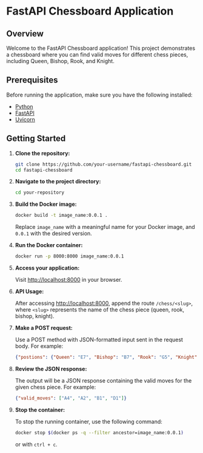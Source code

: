# FastAPI Chessboard Application

## Overview

Welcome to the FastAPI Chessboard application! This project demonstrates a chessboard where you can find valid moves for different chess pieces, including Queen, Bishop, Rook, and Knight.

## Prerequisites

Before running the application, make sure you have the following installed:

- [Python](https://www.python.org/downloads/)
- [FastAPI](https://fastapi.tiangolo.com/installation/)
- [Uvicorn](https://www.uvicorn.org/)

## Getting Started

1. **Clone the repository:**

    ```bash
    git clone https://github.com/your-username/fastapi-chessboard.git
    cd fastapi-chessboard
    ```

2. **Navigate to the project directory:**

    ```bash
    cd your-repository
    ```

3. **Build the Docker image:**

    ```bash
    docker build -t image_name:0.0.1 .
    ```

   Replace `image_name` with a meaningful name for your Docker image, and `0.0.1` with the desired version.

4. **Run the Docker container:**

    ```bash
    docker run -p 8000:8000 image_name:0.0.1
    ```

5. **Access your application:**

    Visit [http://localhost:8000](http://localhost:8000) in your browser.

6. **API Usage:**

    After accessing [http://localhost:8000](http://localhost:8000), append the route `/chess/<slug>`, where `<slug>` represents the name of the chess piece (queen, rook, bishop, knight).

7. **Make a POST request:**

    Use a POST method with JSON-formatted input sent in the request body. For example:

    ```json
    {"postions": {"Queen": "E7", "Bishop": "B7", "Rook": "G5", "Knight": "C3"}}
    ```

8. **Review the JSON response:**

    The output will be a JSON response containing the valid moves for the given chess piece. For example:

    ```json
    {"valid_moves": ["A4", "A2", "B1", "D1"]}
    ```

9. **Stop the container:**

    To stop the running container, use the following command:

    ```bash
    docker stop $(docker ps -q --filter ancestor=image_name:0.0.1)
    ```

   or with `ctrl + c`.

